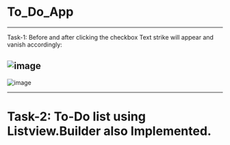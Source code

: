 # To_Do_App
-----------------------------------------------------------------------------------------------------------------------------------------------------------------
Task-1: Before and after clicking the checkbox Text strike will appear and vanish accordingly:

![image](https://github.com/FarhanHamim/Mobile-Application-Assignments/assets/65287208/31457795-90ac-4e11-95b4-c80b1c090adb)
-----------------------------------------------------------------------------------------------------------------------------------------------------------------
![image](https://github.com/FarhanHamim/Mobile-Application-Assignments/assets/65287208/8ab383ef-53e1-4ab6-9348-04737a761958)

----------------------------------------------------------------------------------------------------------------------------------------------------------------
# Task-2: To-Do list using Listview.Builder also Implemented.
